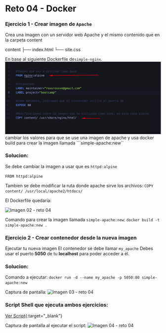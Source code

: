# Reto 04 - Docker

### Ejercicio 1 - Crear imagen de `Apache`
Crea una imagen con un servidor web Apache y el mismo contenido que en la carpeta content

content
├── index.html
└── site.css

En base al siguiente Dockerfile de```simple-nginx```.
![Imagen 01 - reto 04](assets/images/ses2-ejer1.png)
cambiar los valores para que se use una imagen de apache y usa docker build para crear la imagen llamada ```simple-apache:new``

### Solucion:
Se debe cambiar la imagen a usar que es ```httpd:alpine```

```FROM httpd:alpine```

Tambien se debe modificar la ruta donde apache sirve los archivos:
```COPY content/ /usr/local/apache2/htdocs/```

El Dockerfile quedaria:

![Imagen 02 - reto 04](assets/images/02.png)

Comando para crear la imagen llamada ```simple-apache:new```:
```docker build -t simple-apache:new .```

### Ejercicio 2 - Crear contenedor desde la nueva imagen

Ejecutar tu nueva imagen
El contenedor se debe llamar ```my_apache```
Debes usar el puerto __5050__ de tu __localhost__ para poder acceder a él.

### Solucion:
Comando a ejecutar:
```docker run -d --name my_apache -p 5050:80 simple-apache:new```

Captura de pantalla:
![Imagen 03 - reto 04](assets/images/03.png)

### Script Shell que ejecuta ambos ejercicios:
[Ver Script](reto04.sh){:target="_blank"}

Captura de pantalla al ejecutar el script:
![Imagen 04 - reto 04](assets/images/04.png)
